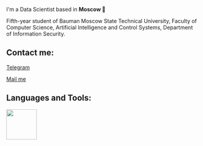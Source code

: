 I'm a Data Scientist based in **Moscow 🌆**

Fifth-year student of Bauman Moscow State Technical University, Faculty of Computer Science, Artificial Intelligence and Control Systems, Department of Information Security.

## Contact me:
[Telegram](https://t.me/usernamess)

[Mail me](mailto:i@sluysar.ru)

## Languages and Tools:
<img src="https://stickykart.com/wp-content/uploads/2020/11/scikit-learn-logo-Sticker.png" width="80" height="80"
     src="https://dildehdrg5ol8.cloudfront.net/images/1787-f7b9e193121ce2851c73b84696a6a810.png" width="80" height="80"
     src="https://stickykart.com/wp-content/uploads/2020/11/scikit-learn-logo-Sticker.png" width="80" height="80"
     src="https://stickykart.com/wp-content/uploads/2020/11/scikit-learn-logo-Sticker.png" width="80" height="80"
     src="https://stickykart.com/wp-content/uploads/2020/11/scikit-learn-logo-Sticker.png" width="80" height="80"
     src="https://stickykart.com/wp-content/uploads/2020/11/scikit-learn-logo-Sticker.png" width="80" height="80"
     src="https://stickykart.com/wp-content/uploads/2020/11/scikit-learn-logo-Sticker.png" width="80" height="80"
     src="https://stickykart.com/wp-content/uploads/2020/11/scikit-learn-logo-Sticker.png" width="80" height="80"
     src="https://stickykart.com/wp-content/uploads/2020/11/scikit-learn-logo-Sticker.png" width="80" height="80">
